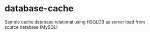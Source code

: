 # database-cache
Sample cache database relational using HSQLDB as server load from source database (MySQL)
